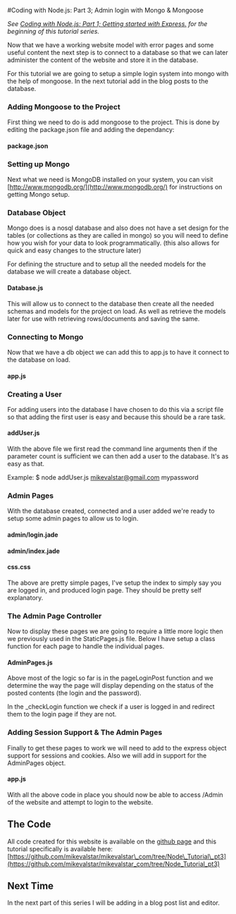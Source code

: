 #Coding with Node.js: Part 3; Admin login with Mongo &amp; Mongoose

_See [Coding with Node.js: Part 1; Getting started with Express.](/Blog/103/Coding_with_Node.js_Part_1_Getting_started_with_Express) for the beginning of this tutorial series._

Now that we have a working website model with error pages and some useful content the next step is to connect to a database so that we can later administer the content of the website and store it in the database.

For this tutorial we are going to setup a simple login system into mongo with the help of mongoose. In the next tutorial add in the blog posts to the database.

### Adding Mongoose to the Project
First thing we need to do is add mongoose to the project. This is done by editing the package.json file and adding the dependancy:
#### package.json

### Setting up Mongo
Next what we need is MongoDB installed on your system, you can visit [http://www.mongodb.org/](http://www.mongodb.org/) for instructions on getting Mongo setup.

### Database Object
Mongo does is a nosql database and also does not have a set design for the tables (or collections as they are called in mongo) so you will need to define how you wish for your data to look programmatically. (this also allows for quick and easy changes to the structure later)

For defining the structure and to setup all the needed models for the database we will create a database object.

#### Database.js

This will allow us to connect to the database then create all the needed schemas and models for the project on load. As well as retrieve the models later for use with retrieving rows/documents and saving the same.

### Connecting to Mongo
Now that we have a db object we can add this to app.js to have it connect to the database on load.

#### app.js

### Creating a User
For adding users into the database I have chosen to do this via a script file so that adding the first user is easy and because this should be a rare task. 

#### addUser.js

With the above file we first read the command line arguments then if the parameter count is sufficient we can then add a user to the database. It's as easy as that.

Example:
    $ node addUser.js mikevalstar@gmail.com mypassword

### Admin Pages
With the database created, connected and a user added we're ready to setup some admin pages to allow us to login.

#### admin/login.jade

#### admin/index.jade

#### css.css

The above are pretty simple pages, I've setup the index to simply say you are logged in, and produced login page.  They should be pretty self explanatory.

### The Admin Page Controller
Now to display these pages we are going to require a little more logic then we previously used in the StaticPages.js file.  Below I have setup a class function for each page to handle the individual pages.

#### AdminPages.js

Above most of the logic so far is in the pageLoginPost function and we determine the way the page will display depending on the status of the posted contents (the login and the password).

In the _checkLogin function we check if a user is logged in and redirect them to the login page if they are not. 

### Adding Session Support &amp; The Admin Pages
Finally to get these pages to work we will need to add to the express object support for sessions and cookies. Also we will add in support for the AdminPages object.

#### app.js

With all the above code in place you should now be able to access /Admin of the website and attempt to login to the website.

## The Code
All code created for this website is available on the [github page](https://github.com/mikevalstar/mikevalstar_com) and this tutorial specifically is available here: [https://github.com/mikevalstar/mikevalstar\_com/tree/Node\_Tutorial\_pt3](https://github.com/mikevalstar/mikevalstar_com/tree/Node_Tutorial_pt3)

## Next Time
In the next part of this series I will be adding in a blog post list and editor.